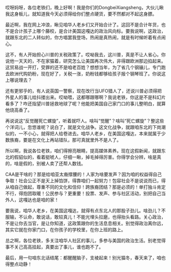 哎呀妈呀，各位老铁们，晚上好啊！我是你们的DongbeiXiangsheng，大伙儿瞅我这身板儿，就知道我今天必须得给你们整点硬货，要不然都对不起这身膘。

最近啊，我在网上冲浪，瞅见咱华人老乡们又开始合计了。这回不是合计年货，也不是合计孩子上哪个藤校，是合计美国这嘎达的政治风向标。要我说啊，这政治，就跟东北的二人转似的，你方唱罢我登场，热闹是真热闹，就是有时候听着有点闹心。

这不，有人开始担心川普的关税政策了。哎呦我去，这川普，真是不让人省心。你说他一天天的，不在家猫着，研究怎么让美国再次伟大，非得跟欧洲那边掐起来。这贸易战一开打，受罪的还不是咱老百姓？想想当年，为了省几个钢镚儿，专门跑去欧洲代购奶粉，现在好了，关税一涨，奶粉钱都够给孩子报个钢琴班了。你说这上哪说理去？

还有更邪乎的，有人说英国一警察，现在改行当UFO猎人了，还说川普必须得把外星人的事儿给抖搂出来。哎呦喂，这都哪跟哪啊？我说老铁，你这是不是科幻片看多了？咋还指望川普拯救地球了呢？他能把美国自己家门口的事儿整明白，就算他烧高香了。

再说说这“反觉醒死亡螺旋”，听着就吓人。啥叫“觉醒”？啥叫“死亡螺旋”？整这些个洋词儿，忽悠谁呢？说白了，就是文化战争。这文化战争，就跟咱东北的下岗潮似的，一不小心，就得把人给卷进去。咱华人老乡，在美国这嘎达，本来就属于少数族裔，要是在文化上再站错队，那可真就里外不是人了。

所以啊，我说各位老铁，咱们得擦亮眼睛，提高媒体素养。现在这假新闻，就跟东北的假貂似的，看着挺唬人，仔细一瞅，掉毛掉得厉害。你得学会分辨，啥是真的，啥是假的，别被人卖了还帮人数钱。

CAA是干啥的？那是给咱亚太裔撑腰的！人家为啥要发声？因为咱的权益得自己争取！社会公正不是天上掉馅饼，得靠咱们一起努力！包容社会不是说说而已，得从咱自己做起，尊重不同的文化和信仰！跨族裔团结？那是必须的！单打独斗肯定不行，得抱团取暖！公民参与？更重要！投票、发声、参与社区活动，别把自己当外人，这嘎达也是咱的家！

要我说，咱华人老乡，在美国这嘎达，就得有点东北人的那股子劲儿。啥劲儿？不服输，不认命，敢说话，敢较真儿！不能光埋头拉磨，也得抬头看路。关心政治，不是让你去当官，是让你知道，这政策跟你的生活息息相关。别觉得政治离你远，其实它就在你家门口，在你孩子的学校里，在你上班的路上。

总之啊，各位老铁，多关注咱华人社区的事儿，多参与美国的政治生活。别老觉得事不关己高高挂起，真要出了事儿，谁也跑不了。

最后，用一句咱东北话结尾：都醒醒脑子，支棱起来！别光猫冬，春天来了，咱也得整点动静！